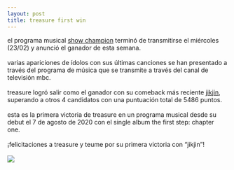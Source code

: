 ```yaml
---
layout: post
title: treasure first win
---
```


<article class="post">

  <div class="entry">
    el programa musical <a href="https://www.youtube.com/watch?v=GxKZ03uqnCY">show champion</a> terminó de transmitirse el miércoles (23/02) y anunció el ganador de esta semana.<br><br>
    varias apariciones de ídolos con sus últimas canciones se han presentado a través del programa de música que se transmite a través del canal de televisión mbc.<br><br>
    treasure logró salir como el ganador con su comeback más reciente <a href="https://www.youtube.com/watch?v=ZJaKdBBzUYk">jikjin</a>, superando a otros 4 candidatos con una puntuación total de 5486 puntos.<br><br>
    esta es la primera victoria de treasure en un programa musical desde su debut el 7 de agosto de 2020 con el single album the first step: chapter one.<br><br>
    ¡felicitaciones a treasure y teume por su primera victoria con “jikjin”!<br><br>
    <img src="https://lh3.googleusercontent.com/oft4uC-gG_bGIy_nDF8K5pDz6rSuPulkc_fLu_2d7SRqXv-DS6eo6WP-CFRHiR31fpRng-6YZkC3YGJjqejAdetTL3hIWi2gzjCnRiYApAEY-xA=w1200-h630-rj-pp-e365">
  </div>
  
</article>
